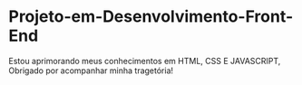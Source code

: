 # Projeto-em-Desenvolvimento-Front-End
Estou aprimorando meus conhecimentos em HTML, CSS E JAVASCRIPT, Obrigado por acompanhar minha tragetória!
